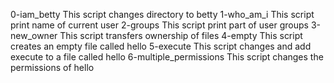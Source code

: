 0-iam_betty
This script changes directory to betty
1-who_am_i
This script print name of current user
2-groups
This script print part of user groups
3-new_owner
This script transfers ownership of files
4-empty
This script creates an empty file called hello
5-execute
This script changes and add execute to a file called hello
6-multiple_permissions
This script changes the permissions of hello
